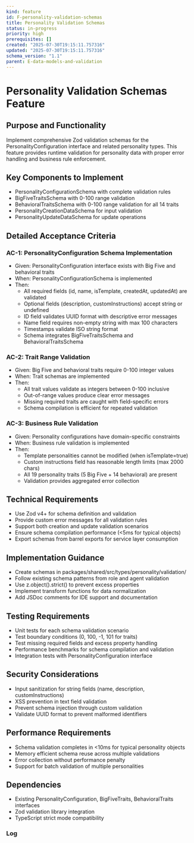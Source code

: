 ```yaml
---
kind: feature
id: F-personality-validation-schemas
title: Personality Validation Schemas
status: in-progress
priority: high
prerequisites: []
created: "2025-07-30T19:15:11.757316"
updated: "2025-07-30T19:15:11.757316"
schema_version: "1.1"
parent: E-data-models-and-validation
---
```


# Personality Validation Schemas Feature

## Purpose and Functionality

Implement comprehensive Zod validation schemas for the PersonalityConfiguration interface and related personality types. This feature provides runtime validation for personality data with proper error handling and business rule enforcement.

## Key Components to Implement

- PersonalityConfigurationSchema with complete validation rules
- BigFiveTraitsSchema with 0-100 range validation
- BehavioralTraitsSchema with 0-100 range validation for all 14 traits
- PersonalityCreationDataSchema for input validation
- PersonalityUpdateDataSchema for update operations

## Detailed Acceptance Criteria

### AC-1: PersonalityConfiguration Schema Implementation

- Given: PersonalityConfiguration interface exists with Big Five and behavioral traits
- When: PersonalityConfigurationSchema is implemented
- Then:
  - All required fields (id, name, isTemplate, createdAt, updatedAt) are validated
  - Optional fields (description, customInstructions) accept string or undefined
  - ID field validates UUID format with descriptive error messages
  - Name field requires non-empty string with max 100 characters
  - Timestamps validate ISO string format
  - Schema integrates BigFiveTraitsSchema and BehavioralTraitsSchema

### AC-2: Trait Range Validation

- Given: Big Five and behavioral traits require 0-100 integer values
- When: Trait schemas are implemented
- Then:
  - All trait values validate as integers between 0-100 inclusive
  - Out-of-range values produce clear error messages
  - Missing required traits are caught with field-specific errors
  - Schema compilation is efficient for repeated validation

### AC-3: Business Rule Validation

- Given: Personality configurations have domain-specific constraints
- When: Business rule validation is implemented
- Then:
  - Template personalities cannot be modified (when isTemplate=true)
  - Custom instructions field has reasonable length limits (max 2000 chars)
  - All 19 personality traits (5 Big Five + 14 behavioral) are present
  - Validation provides aggregated error collection

## Technical Requirements

- Use Zod v4+ for schema definition and validation
- Provide custom error messages for all validation rules
- Support both creation and update validation scenarios
- Ensure schema compilation performance (<5ms for typical objects)
- Export schemas from barrel exports for service layer consumption

## Implementation Guidance

- Create schemas in packages/shared/src/types/personality/validation/
- Follow existing schema patterns from role and agent validation
- Use z.object().strict() to prevent excess properties
- Implement transform functions for data normalization
- Add JSDoc comments for IDE support and documentation

## Testing Requirements

- Unit tests for each schema validation scenario
- Test boundary conditions (0, 100, -1, 101 for traits)
- Test missing required fields and excess property handling
- Performance benchmarks for schema compilation and validation
- Integration tests with PersonalityConfiguration interface

## Security Considerations

- Input sanitization for string fields (name, description, customInstructions)
- XSS prevention in text field validation
- Prevent schema injection through custom validation
- Validate UUID format to prevent malformed identifiers

## Performance Requirements

- Schema validation completes in <10ms for typical personality objects
- Memory efficient schema reuse across multiple validations
- Error collection without performance penalty
- Support for batch validation of multiple personalities

## Dependencies

- Existing PersonalityConfiguration, BigFiveTraits, BehavioralTraits interfaces
- Zod validation library integration
- TypeScript strict mode compatibility

### Log
